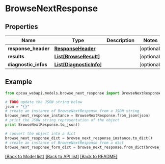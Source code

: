 # BrowseNextResponse


## Properties
Name | Type | Description | Notes
------------ | ------------- | ------------- | -------------
**response_header** | [**ResponseHeader**](ResponseHeader.md) |  | [optional] 
**results** | [**List[BrowseResult]**](BrowseResult.md) |  | [optional] 
**diagnostic_infos** | [**List[DiagnosticInfo]**](DiagnosticInfo.md) |  | [optional] 

## Example

```python
from opcua_webapi.models.browse_next_response import BrowseNextResponse

# TODO update the JSON string below
json = "{}"
# create an instance of BrowseNextResponse from a JSON string
browse_next_response_instance = BrowseNextResponse.from_json(json)
# print the JSON string representation of the object
print BrowseNextResponse.to_json()

# convert the object into a dict
browse_next_response_dict = browse_next_response_instance.to_dict()
# create an instance of BrowseNextResponse from a dict
browse_next_response_form_dict = browse_next_response.from_dict(browse_next_response_dict)
```
[[Back to Model list]](../README.md#documentation-for-models) [[Back to API list]](../README.md#documentation-for-api-endpoints) [[Back to README]](../README.md)


